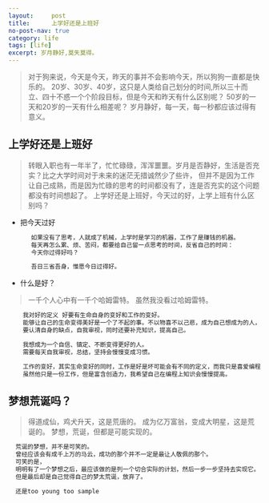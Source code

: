 ```yaml
---
layout:     post
title:      上学好还是上班好
no-post-nav: true
category: life
tags: [life]
excerpt: 岁月静好,莫失莫得。
---
```


> 对于狗来说，今天是今天，昨天的事并不会影响今天，所以狗狗一直都是快乐的。
> 20岁、30岁、40岁，这只是人类给自己划分的时间,所以三十而立、四十不惑一个个阶段目标，但是今天和昨天有什么区别呢？
> 50岁的一天和20岁的一天有什么相差呢？
> 岁月静好，每一天，每一秒都应该过得有意义。

## 上学好还是上班好

> 转眼入职也有一年半了，忙忙碌碌，浑浑噩噩。岁月是否静好，生活是否充实？比之大学时间对于未来的迷茫无措诚然少了些许，
> 但并不是因为工作让自己成熟，而是因为忙碌的思考的时间都没有了，连是否充实的这个问题都没有时间想起了。
> 上学好还是上班好，今天过的好，上学上班有什么区别吗？

- 把今天过好

  ```html
     如果没有了思考，人就成了机械，上学时是学习的机器，工作了是赚钱的机器。
     每天再怎么累、烦、苦闷，都要给自己留一点思考的时间，反省自己的时间：
     今天你过得好吗？

     吾日三省吾身，惟愿今日过得好。
  ```

- 什么是好？

> 一千个人心中有一千个哈姆雷特。
> 虽然我没看过哈姆雷特。

  ```html
      我对好的定义 好要有生命自身的变好和工作的变好。
      能够让自己的生命变得美好是一个了不起的事。不以物喜不以己悲，成为自己想成为的人，是很难的。
      要认清自身的缺点，自我审视，同时还要补充知识，提高自己。

      我想成为一个自信、镇定、不断变得更好的人。
      需要每天自我审视，总结，坚持会慢慢变成习惯。

      工作的变好，其实生命变好的同时，工作是好是坏可能会有不同的定义，而我只是喜爱编程，
      虽然他只是一份工作，但是富含创造力，我希望自己在编程上知识会慢慢提高。
  ```

## 梦想荒诞吗？

> 得道成仙，鸡犬升天，这是荒唐的。
> 成为亿万富翁，变成大明星，这是荒诞的。
> 梦想，荒诞，但都是可能实现的。

  ```html
    荒诞的梦想，并不是可笑的。
    曾经应该会有成千上万的马云，成功的那个并不一定是最让人敬佩的那个。
    可笑的是，
    明明有了一个梦想之后，最应该做的是列一个切合实际的计划，然后一步一步坚持去实现它。
    但是最后却是自己觉得自己的梦太荒诞，放弃了。

    还是too young too sample
  ```

